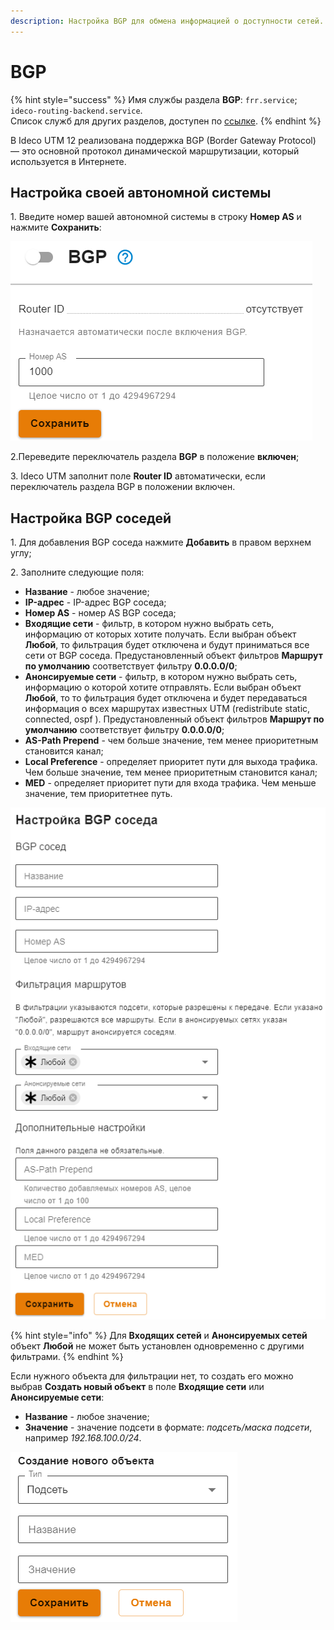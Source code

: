 ```yaml
---
description: Настройка BGP для обмена информацией о доступности сетей.
---
```


# BGP

{% hint style="success" %}
Имя службы раздела **BGP**: `frr.service`; `ideco-routing-backend.service`. \
Список служб для других разделов, доступен по [ссылке](../server-management/terminal.md).
{% endhint %}

В Ideco UTM 12 реализована поддержка BGP (Border Gateway Protocol) — это основной протокол динамической маршрутизации, который используется в Интернете.

## Настройка своей автономной системы

1\. Введите номер вашей автономной системы в строку **Номер AS** и нажмите **Сохранить**:

![](../../.gitbook/assets/bgp.png)

2.Переведите переключатель раздела **BGP** в положение **включен**;

3\. Ideco UTM заполнит поле **Router ID** автоматически, если переключатель раздела BGP в положении включен.

## Настройка BGP соседей

1\. Для добавления BGP соседа нажмите **Добавить** в правом верхнем углу;

2\. Заполните следующие поля:

* **Название** - любое значение;
* **IP-адрес** - IP-адрес BGP соседа;
* **Номер AS** - номер AS BGP соседа;
* **Входящие сети** - фильтр, в котором нужно выбрать сеть, информацию от которых хотите получать. Если выбран объект **Любой**, то фильтрация будет отключена и будут приниматься все сети от BGP соседа. Предустановленный объект фильтров **Маршрут по умолчанию** соответствует фильтру **0.0.0.0/0**;
* **Анонсируемые сети** - фильтр, в котором нужно выбрать сеть, информацию о которой хотите отправлять. Если выбран объект **Любой**, то то фильтрация будет отключена и будет передаваться информация о всех маршрутах известных UTM (redistribute static, connected, ospf ). Предустановленный объект фильтров **Маршрут по умолчанию** соответствует фильтру **0.0.0.0/0**;
* **AS-Path Prepend** - чем больше значение, тем менее приоритетным становится канал;
* **Local Preference** - определяет приоритет пути для выхода трафика. Чем больше значение, тем менее приоритетным становится канал;
* **MED** - определяет приоритет пути для входа трафика. Чем меньше значение, тем приоритетнее путь.

![](../../.gitbook/assets/bgp1.png)

{% hint style="info" %}
Для **Входящих сетей** и **Анонсируемых сетей** объект **Любой** не может быть установлен одновременно с другими фильтрами.
{% endhint %}

Если нужного объекта для фильтрации нет, то создать его можно выбрав **Создать новый объект** в поле **Входящие сети** или **Анонсируемые сети**:

* **Название** - любое значение;
* **Значение** - значение подсети в формате: _подсеть/маска подсети_, например _192.168.100.0/24_.

![](../../.gitbook/assets/bgp2.png)

